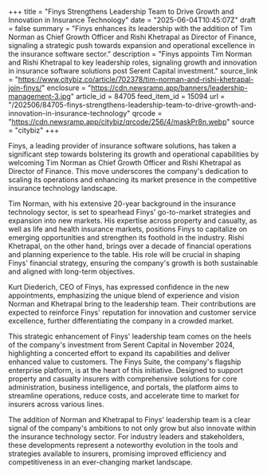 +++
title = "Finys Strengthens Leadership Team to Drive Growth and Innovation in Insurance Technology"
date = "2025-06-04T10:45:07Z"
draft = false
summary = "Finys enhances its leadership with the addition of Tim Norman as Chief Growth Officer and Rishi Khetrapal as Director of Finance, signaling a strategic push towards expansion and operational excellence in the insurance software sector."
description = "Finys appoints Tim Norman and Rishi Khetrapal to key leadership roles, signaling growth and innovation in insurance software solutions post Serent Capital investment."
source_link = "https://www.citybiz.co/article/702378/tim-norman-and-rishi-khetrapal-join-finys/"
enclosure = "https://cdn.newsramp.app/banners/leadership-management-3.jpg"
article_id = 84705
feed_item_id = 15094
url = "/202506/84705-finys-strengthens-leadership-team-to-drive-growth-and-innovation-in-insurance-technology"
qrcode = "https://cdn.newsramp.app/citybiz/qrcode/256/4/maskPr8n.webp"
source = "citybiz"
+++

<p>Finys, a leading provider of insurance software solutions, has taken a significant step towards bolstering its growth and operational capabilities by welcoming Tim Norman as Chief Growth Officer and Rishi Khetrapal as Director of Finance. This move underscores the company's dedication to scaling its operations and enhancing its market presence in the competitive insurance technology landscape.</p><p>Tim Norman, with his extensive 20-year background in the insurance technology sector, is set to spearhead Finys' go-to-market strategies and expansion into new markets. His expertise across property and casualty, as well as life and health insurance markets, positions Finys to capitalize on emerging opportunities and strengthen its foothold in the industry. Rishi Khetrapal, on the other hand, brings over a decade of financial operations and planning experience to the table. His role will be crucial in shaping Finys' financial strategy, ensuring the company's growth is both sustainable and aligned with long-term objectives.</p><p>Kurt Diederich, CEO of Finys, has expressed confidence in the new appointments, emphasizing the unique blend of experience and vision Norman and Khetrapal bring to the leadership team. Their contributions are expected to reinforce Finys' reputation for innovation and customer service excellence, further differentiating the company in a crowded market.</p><p>This strategic enhancement of Finys' leadership team comes on the heels of the company's investment from Serent Capital in November 2024, highlighting a concerted effort to expand its capabilities and deliver enhanced value to customers. The Finys Suite, the company's flagship enterprise platform, is at the heart of this initiative. Designed to support property and casualty insurers with comprehensive solutions for core administration, business intelligence, and portals, the platform aims to streamline operations, reduce costs, and accelerate time to market for insurers across various lines.</p><p>The addition of Norman and Khetrapal to Finys' leadership team is a clear signal of the company's ambitions to not only grow but also innovate within the insurance technology sector. For industry leaders and stakeholders, these developments represent a noteworthy evolution in the tools and strategies available to insurers, promising improved efficiency and competitiveness in an ever-changing market landscape.</p>